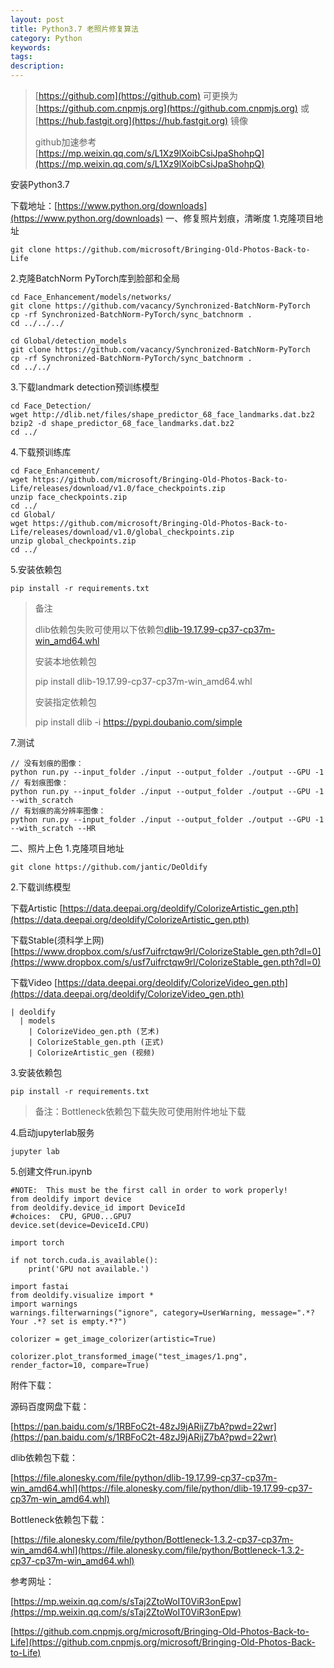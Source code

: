 ```yaml
---
layout: post
title: Python3.7 老照片修复算法
category: Python
keywords: 
tags: 
description: 
---
```


> [https://github.com](https://github.com) 可更换为 [https://github.com.cnpmjs.org](https://github.com.cnpmjs.org) 或 [https://hub.fastgit.org](https://hub.fastgit.org) 镜像
>
> github加速参考
>[https://mp.weixin.qq.com/s/L1Xz9lXoibCsiJpaShohpQ](https://mp.weixin.qq.com/s/L1Xz9lXoibCsiJpaShohpQ)

安装Python3.7 

下载地址：[https://www.python.org/downloads](https://www.python.org/downloads)
一、修复照片划痕，清晰度
1.克隆项目地址
```shell script
git clone https://github.com/microsoft/Bringing-Old-Photos-Back-to-Life
```
2.克隆BatchNorm PyTorch库到脸部和全局
```
cd Face_Enhancement/models/networks/
git clone https://github.com/vacancy/Synchronized-BatchNorm-PyTorch
cp -rf Synchronized-BatchNorm-PyTorch/sync_batchnorm .
cd ../../../

cd Global/detection_models
git clone https://github.com/vacancy/Synchronized-BatchNorm-PyTorch
cp -rf Synchronized-BatchNorm-PyTorch/sync_batchnorm .
cd ../../

```
3.下载landmark detection预训练模型
```
cd Face_Detection/
wget http://dlib.net/files/shape_predictor_68_face_landmarks.dat.bz2
bzip2 -d shape_predictor_68_face_landmarks.dat.bz2
cd ../
```
4.下载预训练库
```
cd Face_Enhancement/
wget https://github.com/microsoft/Bringing-Old-Photos-Back-to-Life/releases/download/v1.0/face_checkpoints.zip
unzip face_checkpoints.zip
cd ../
cd Global/
wget https://github.com/microsoft/Bringing-Old-Photos-Back-to-Life/releases/download/v1.0/global_checkpoints.zip
unzip global_checkpoints.zip
cd ../
```
5.安装依赖包
```
pip install -r requirements.txt
```
> 备注
>
> dlib依赖包失败可使用以下依赖包[dlib-19.17.99-cp37-cp37m-win_amd64.whl](dlib-19.17.99-cp37-cp37m-win_amd64.whl)
> 
> 安装本地依赖包
>
> pip install dlib-19.17.99-cp37-cp37m-win_amd64.whl
>
> 安装指定依赖包
>
> pip install dlib -i https://pypi.doubanio.com/simple
> 
> 
7.测试
```
// 没有划痕的图像：
python run.py --input_folder ./input --output_folder ./output --GPU -1
// 有划痕图像：
python run.py --input_folder ./input --output_folder ./output --GPU -1  --with_scratch
// 有划痕的高分辨率图像：
python run.py --input_folder ./input --output_folder ./output --GPU -1  --with_scratch --HR
```
二、照片上色
1.克隆项目地址
```
git clone https://github.com/jantic/DeOldify
```
2.下载训练模型

下载Artistic [https://data.deepai.org/deoldify/ColorizeArtistic_gen.pth](https://data.deepai.org/deoldify/ColorizeArtistic_gen.pth)

下载Stable(须科学上网) [https://www.dropbox.com/s/usf7uifrctqw9rl/ColorizeStable_gen.pth?dl=0](https://www.dropbox.com/s/usf7uifrctqw9rl/ColorizeStable_gen.pth?dl=0)

下载Video [https://data.deepai.org/deoldify/ColorizeVideo_gen.pth](https://data.deepai.org/deoldify/ColorizeVideo_gen.pth)

    | deoldify
      | models
        | ColorizeVideo_gen.pth (艺术)
        | ColorizeStable_gen.pth (正式)
        | ColorizeArtistic_gen (视频)

3.安装依赖包
```
pip install -r requirements.txt
```
> 备注：Bottleneck依赖包下载失败可使用附件地址下载
>
4.启动jupyterlab服务
```
jupyter lab
```
5.创建文件run.ipynb
```
#NOTE:  This must be the first call in order to work properly!
from deoldify import device
from deoldify.device_id import DeviceId
#choices:  CPU, GPU0...GPU7
device.set(device=DeviceId.CPU)

import torch

if not torch.cuda.is_available():
    print('GPU not available.')

import fastai
from deoldify.visualize import *
import warnings
warnings.filterwarnings("ignore", category=UserWarning, message=".*?Your .*? set is empty.*?")

colorizer = get_image_colorizer(artistic=True)

colorizer.plot_transformed_image("test_images/1.png", render_factor=10, compare=True)

```

附件下载：

源码百度网盘下载：

[https://pan.baidu.com/s/1RBFoC2t-48zJ9jARijZ7bA?pwd=22wr](https://pan.baidu.com/s/1RBFoC2t-48zJ9jARijZ7bA?pwd=22wr)

dlib依赖包下载：

[https://file.alonesky.com/file/python/dlib-19.17.99-cp37-cp37m-win_amd64.whl](https://file.alonesky.com/file/python/dlib-19.17.99-cp37-cp37m-win_amd64.whl)

Bottleneck依赖包下载：

[https://file.alonesky.com/file/python/Bottleneck-1.3.2-cp37-cp37m-win_amd64.whl](https://file.alonesky.com/file/python/Bottleneck-1.3.2-cp37-cp37m-win_amd64.whl)

参考网址：

[https://mp.weixin.qq.com/s/sTaj2ZtoWoIT0ViR3onEpw](https://mp.weixin.qq.com/s/sTaj2ZtoWoIT0ViR3onEpw) 

[https://github.com.cnpmjs.org/microsoft/Bringing-Old-Photos-Back-to-Life](https://github.com.cnpmjs.org/microsoft/Bringing-Old-Photos-Back-to-Life)